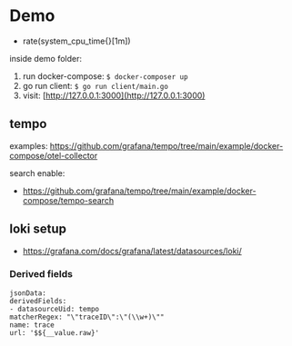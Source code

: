 # Demo

* rate(system_cpu_time{}[1m])

inside demo folder:

1. run docker-compose: `$ docker-composer up`
2. go run client: `$ go run client/main.go`
3. visit: [http://127.0.0.1:3000](http://127.0.0.1:3000)

## tempo
examples: https://github.com/grafana/tempo/tree/main/example/docker-compose/otel-collector

search enable:
* https://github.com/grafana/tempo/tree/main/example/docker-compose/tempo-search

## loki setup
* https://grafana.com/docs/grafana/latest/datasources/loki/

### Derived fields

```
jsonData:
derivedFields:
- datasourceUid: tempo
matcherRegex: "\"traceID\":\"(\\w+)\""
name: trace
url: '$${__value.raw}'
```

